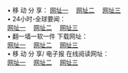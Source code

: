 &#8226; 移 动 分 享：
<a href="http://nb33.ga/c/" target="_blank">网址一</a>
　<a href="http://css22.gq/b/" target="_blank">网址二</a>
　<a href="http://qq404.cf/s/" target="_blank">网址三</a>
　<br />
&#8226; 24小时-全球要闻：<br /> 
<a href="http://nb33.ga/read/go/n1.html" target="_blank">网址一</a>
　<a href="http://css22.gq/read/go/n1.html" target="_blank">网址二</a>
　<a href="http://qq404.cf/read/go/n1.html" target="_blank">网址三</a>
　<br />
&#8226; 翻一墙一软一件 下载网址：<br /> 
<a href="http://nb33.ga/f/" target="_blank">网址一</a>
　<a href="http://css22.gq/ff/" target="_blank">网址二</a>
　<a href="http://qq404.cf/f/" target="_blank">网址三</a>
<br />
&#8226; 移 动 分 享/ 电子报 在线阅读网址：<br />
<a href="http://nb33.ga/c/" target="_blank">网址一</a>
　<a href="http://css22.gq/b/" target="_blank">网址二</a>
　<a href="http://qq404.cf/s/" target="_blank">网址三</a><br />
